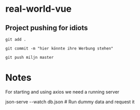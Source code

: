 # real-world-vue

## Project pushing for idiots

```
git add .
```

```
git commit -m "hier könnte ihre Werbung stehen"
```

```
git push miljn master
```

# Notes

For starting and using axios we need a running server

json-serve --watch db.json # Run dummy data and request it
